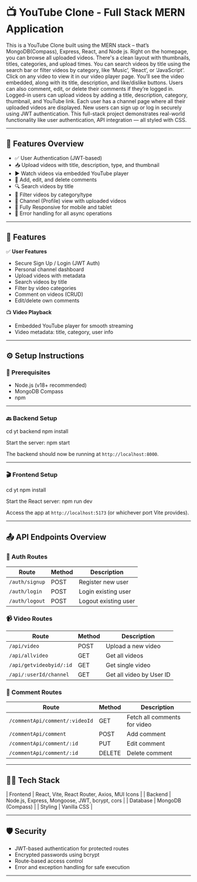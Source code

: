 

# 📺 YouTube Clone - Full Stack MERN Application

This is a YouTube Clone built using the MERN stack – that’s MongoDB(Compass), Express, React, and Node js. Right on the homepage, you can browse all uploaded videos. There's a clean layout with thumbnails, titles, categories, and upload times. You can search videos by title using the search bar or filter videos by category, like ‘Music’, ‘React’, or ‘JavaScript’. Click on any video to view it in our video player page. You’ll see the video embedded, along with its title, description, and like/dislike buttons. Users can also comment, edit, or delete their comments if they’re logged in. Logged-in users can upload videos by adding a title, description, category, thumbnail, and YouTube link. Each user has a channel page where all their uploaded videos are displayed. New users can sign up or log in securely using JWT authentication. This full-stack project demonstrates real-world functionality like user authentication, API integration — all styled with CSS.


---

## 🧠 Features Overview

- ✅ User Authentication (JWT-based)
- 📥 Upload videos with title, description, type, and thumbnail
- ▶️ Watch videos via embedded YouTube player
- 💬 Add, edit, and delete comments
- 🔍 Search videos by title
- 📂 Filter videos by category/type
- 👤 Channel (Profile) view with uploaded videos
- 📱 Fully Responsive for mobile and tablet
- 🚦 Error handling for all async operations

---


## 🧠 Features

✅ **User Features**
- Secure Sign Up / Login (JWT Auth)
- Personal channel dashboard
- Upload videos with metadata
- Search videos by title
- Filter by video categories
- Comment on videos (CRUD)
- Edit/delete own comments

📺 **Video Playback**
- Embedded YouTube player for smooth streaming
- Video metadata: title, category, user info


---

## ⚙️ Setup Instructions

### 🔧 Prerequisites

- Node.js (v18+ recommended)
- MongoDB Compass
- npm

---

### 🔙 Backend Setup

cd yt backend
npm install

Start the server:
npm start

The backend should now be running at `http://localhost:8000`.

---

### 🎬 Frontend Setup

cd yt
npm install

Start the React server:
npm run dev

Access the app at `http://localhost:5173` (or whichever port Vite provides).

---

## 📤 API Endpoints Overview

### 🔐 Auth Routes

| Route | Method | Description |
|-------|--------|-------------|
| `/auth/signup` | POST | Register new user |
| `/auth/login` | POST | Login existing user |
| `/auth/logout` | POST | Logout existing user |

### 📹 Video Routes

| Route | Method | Description |
|-------|--------|-------------|
| `/api/video` | POST | Upload a new video |
| `/api/allvideo` | GET | Get all videos |
| `/api/getvideobyid/:id` | GET | Get single video |
| `/api/:userId/channel` | GET | Get all video by User ID |


### 💬 Comment Routes

| Route | Method | Description |
|-------|--------|-------------|
| `/commentApi/comment/:videoId` | GET | Fetch all comments for video |
| `/commentApi/comment` | POST | Add comment |
| `/commentApi/comment/:id` | PUT | Edit comment |
| `/commentApi/comment/:id` | DELETE | Delete comment |


---

## 🧑‍💻 Tech Stack

| Frontend    | React, Vite, React Router, Axios, MUI Icons |
| Backend     | Node.js, Express, Mongoose, JWT, bcrypt, cors |
| Database    | MongoDB (Compass) |
| Styling     | Vanilla CSS |

---

## 🛡️ Security

- JWT-based authentication for protected routes
- Encrypted passwords using bcrypt
- Route-based access control
- Error and exception handling for safe execution


------------------------------------------------------------------------------------------------












